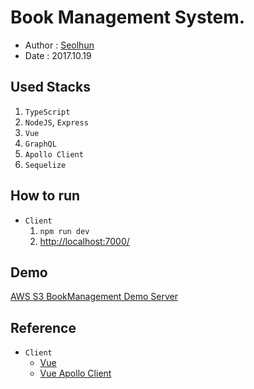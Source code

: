 # Book Management System.
- Author : [Seolhun](https://github.com/Seolhun)
- Date : 2017.10.19

## Used Stacks
1. `TypeScript`
2. `NodeJS`, `Express`
3. `Vue`
4. `GraphQL`
6. `Apollo Client`
7. `Sequelize`

## How to run
- `Client`
  1. `npm run dev`
  2. [http://localhost:7000/](http://localhost:7000/)

## Demo 
[AWS S3 BookManagement Demo Server](https://s3.ap-northeast-2.amazonaws.com/)

## Reference
- `Client`
  - [Vue](https://vuejs.org/)
  - [Vue Apollo Client](https://github.com/akryum/vue-apollo)
  